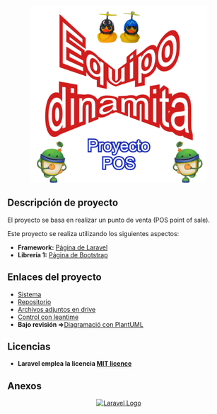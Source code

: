 <p align="center"><a href="https://leantime.posenlinea.net" target="_blank"><img src="./logo_grupo_7_proyecto.webp" width="400" alt="Grupo Logo"></a></p>


## Descripción de proyecto
El proyecto se basa en realizar un punto de venta (POS point of sale).

Este proyecto se realiza utilizando los siguientes aspectos:
 - **Framework:** [Página de Laravel](https://laravel.com)
 - **Librería 1:** [Página de Bootstrap](https://getbootstrap.com)

## Enlaces del proyecto
 - [Sistema](https://posenlinea.net)
 - [Repositorio](https://github.com/proyecto-dinamita/proyecto_pos)
 - [Archivos adjuntos en drive](https://drive.google.com/drive/folders/1e172nlWz9hjF8upkPouIMqvHJYhtvtiG?usp=share_link)
 - [Control con leantime](https://leantime.posenlinea.net)
 - **Bajo revisión =>**[Diagramació con PlantUML](https://plantuml.com/es/)

## Licencias

- **Laravel emplea la licencia [MIT licence](https://opensource.org/licenses/MIT)**

## Anexos

<p align="center"><a href="https://laravel.com" target="_blank"><img src="https://raw.githubusercontent.com/laravel/art/master/logo-lockup/5%20SVG/2%20CMYK/1%20Full%20Color/laravel-logolockup-cmyk-red.svg" width="400" alt="Laravel Logo"></a></p>